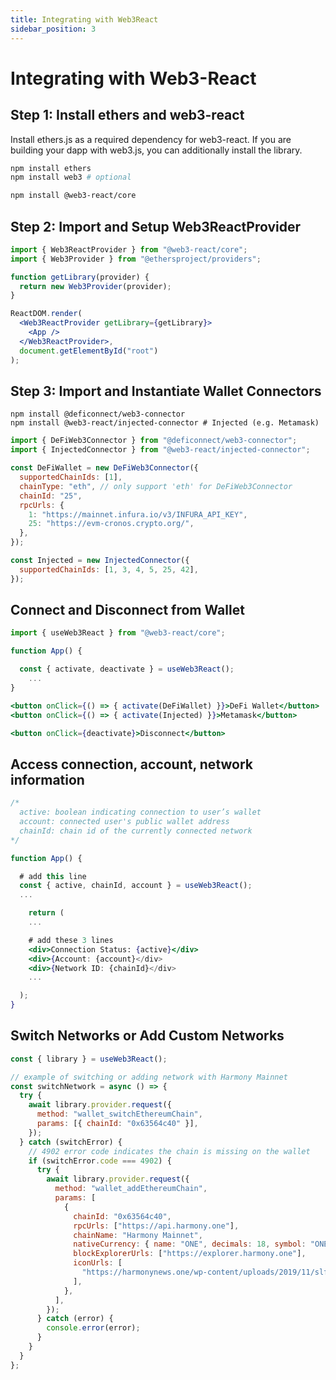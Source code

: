 ```yaml
---
title: Integrating with Web3React
sidebar_position: 3
---
```


# Integrating with Web3-React

## Step 1: Install ethers and web3-react

Install ethers.js as a required dependency for web3-react. If you are building your dapp with web3.js, you can additionally install the library.

```bash npm2yarn
npm install ethers
npm install web3 # optional

npm install @web3-react/core
```

## Step 2: Import and Setup Web3ReactProvider

```jsx
import { Web3ReactProvider } from "@web3-react/core";
import { Web3Provider } from "@ethersproject/providers";

function getLibrary(provider) {
  return new Web3Provider(provider);
}

ReactDOM.render(
  <Web3ReactProvider getLibrary={getLibrary}>
    <App />
  </Web3ReactProvider>,
  document.getElementById("root")
);
```

## Step 3: Import and Instantiate Wallet Connectors

```base npm2yarn
npm install @deficonnect/web3-connector
npm install @web3-react/injected-connector # Injected (e.g. Metamask)
```

```jsx
import { DeFiWeb3Connector } from "@deficonnect/web3-connector";
import { InjectedConnector } from "@web3-react/injected-connector";

const DeFiWallet = new DeFiWeb3Connector({
  supportedChainIds: [1],
  chainType: "eth", // only support 'eth' for DeFiWeb3Connector
  chainId: "25",
  rpcUrls: {
    1: "https://mainnet.infura.io/v3/INFURA_API_KEY",
    25: "https://evm-cronos.crypto.org/",
  },
});

const Injected = new InjectedConnector({
  supportedChainIds: [1, 3, 4, 5, 25, 42],
});
```

## Connect and Disconnect from Wallet

```jsx
import { useWeb3React } from "@web3-react/core";
```

```jsx
function App() {

  const { activate, deactivate } = useWeb3React();
    ...
}
```

```jsx
<button onClick={() => { activate(DeFiWallet) }}>DeFi Wallet</button>
<button onClick={() => { activate(Injected) }}>Metamask</button>

<button onClick={deactivate}>Disconnect</button>
```

## Access connection, account, network information

```jsx
/*
  active: boolean indicating connection to user’s wallet
  account: connected user's public wallet address
  chainId: chain id of the currently connected network
*/

function App() {

  # add this line
  const { active, chainId, account } = useWeb3React();
  ...

    return (
    ...

    # add these 3 lines
    <div>Connection Status: {active}</div>
    <div>{Account: {account}</div>
    <div>{Network ID: {chainId}</div>
    ...

  );
}
```

## Switch Networks or Add Custom Networks

```jsx
const { library } = useWeb3React();

// example of switching or adding network with Harmony Mainnet
const switchNetwork = async () => {
  try {
    await library.provider.request({
      method: "wallet_switchEthereumChain",
      params: [{ chainId: "0x63564c40" }],
    });
  } catch (switchError) {
    // 4902 error code indicates the chain is missing on the wallet
    if (switchError.code === 4902) {
      try {
        await library.provider.request({
          method: "wallet_addEthereumChain",
          params: [
            {
              chainId: "0x63564c40",
              rpcUrls: ["https://api.harmony.one"],
              chainName: "Harmony Mainnet",
              nativeCurrency: { name: "ONE", decimals: 18, symbol: "ONE" },
              blockExplorerUrls: ["https://explorer.harmony.one"],
              iconUrls: [
                "https://harmonynews.one/wp-content/uploads/2019/11/slfdjs.png",
              ],
            },
          ],
        });
      } catch (error) {
        console.error(error);
      }
    }
  }
};
```
